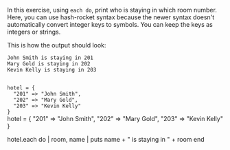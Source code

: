 In this exercise,
using `each do`,
print who is staying
in which room number. Here, you can use hash-rocket syntax because the newer syntax doesn't automatically convert integer keys to symbols. You can keep the keys as integers or strings.

This is how the output should look:

```
John Smith is staying in 201
Mary Gold is staying in 202
Kevin Kelly is staying in 203
```

<codeblock language="ruby" type="exercise" testMode="fixedInput">
<code>
hotel = {
  "201" => "John Smith",
  "202" => "Mary Gold",
  "203" => "Kevin Kelly"
}
</code>

<solution>
hotel = {
  "201" => "John Smith",
  "202" => "Mary Gold",
  "203" => "Kevin Kelly"
}

hotel.each do | room, name |
  puts name + " is staying in " + room
end
</solution>
</codeblock>
